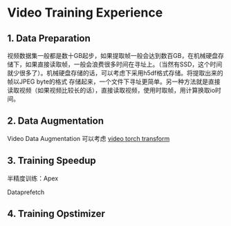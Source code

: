 # Video Training Experience

## 1.  Data Preparation

视频数据集一般都是数十GB起步，如果提取帧一般会达到数百GB，在机械硬盘存储下，如果直接读取帧，一般会浪费很多时间在寻址上。（当然有SSD，这个时间就少很多了）。机械硬盘存储的话，可以考虑下采用h5df格式存储。将提取出来的帧以JPEG byte的格式 存储起来，一个文件下寻址更简单。另一种方法就是直接读取视频（如果视频比较长的话），直接读取视频，使用时取帧，用计算换取io时间。

## 2. Data Augmentation

Video Data Augmentation 可以考虑 [video torch transform](https://github.com/hassony2/torch_videovision)

## 3. Training Speedup

半精度训练：Apex

Dataprefetch

## 4. Training Opstimizer


